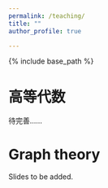 ```yaml
---
permalink: /teaching/
title: ""
author_profile: true

---
```

{% include base_path %}

高等代数
======

待完善……

Graph theory
======

Slides to be added.
